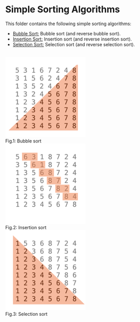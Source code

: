 # Simple Sorting Algorithms

This folder contains the following simple sorting algorithms:

* [Bubble Sort:](https://github.com/Carla-de-Beer/Java/blob/master/Data%20Structures%20and%20Algorithms/Sorting%20Algorithms/Simple%20Sorting%20Algorithms/BubbleSort.java) Bubble sort (and reverse bubble sort).
* [Insertion Sort:](https://github.com/Carla-de-Beer/Java/blob/master/Data%20Structures%20and%20Algorithms/Sorting%20Algorithms/Simple%20Sorting%20Algorithms/InsertionSort.java) Insertion sort (and reverse insertion sort).
* [Selection Sort:](https://github.com/Carla-de-Beer/Java/blob/master/Data%20Structures%20and%20Algorithms/Sorting%20Algorithms/Simple%20Sorting%20Algorithms/SelectionSort.java) Selection sort (and reverse selection sort).


</br>

<img src="Images/BubbleSort.png" width="250px"/>
<figcaption>Fig.1: Bubble sort</figcaption>
<img src="Images/InsertionSort.png" width="250px"/>
<figcaption>Fig.2: Insertion sort</figcaption>
<img src="Images/SelectionSort.png" width="250px"/>
<figcaption>Fig.3: Selection sort</figcaption>
